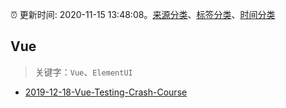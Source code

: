 :alarm_clock: 更新时间: 2020-11-15 13:48:08。[来源分类](../README.md)、[标签分类](../TAGS.md)、[时间分类](../TIMELINE.md)

## Vue


> 关键字：`Vue`、`ElementUI`



- [2019-12-18-Vue-Testing-Crash-Course](https://dev.to/blacksonic/vue-testing-crash-course-59kl) 